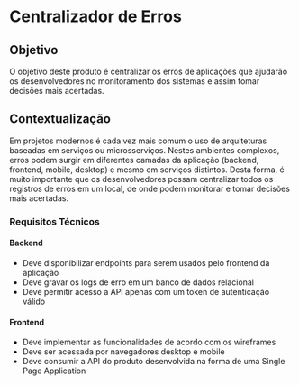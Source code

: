 # Centralizador de Erros

## Objetivo
O objetivo deste produto é centralizar os erros de aplicações que ajudarão os desenvolvedores 
no monitoramento dos sistemas e assim tomar decisões mais acertadas.

## Contextualização

Em projetos modernos é cada vez mais comum o uso de arquiteturas baseadas em serviços 
ou microsserviços. Nestes ambientes complexos, erros podem surgir em diferentes 
camadas da aplicação (backend, frontend, mobile, desktop) e mesmo em serviços distintos. 
Desta forma, é muito importante que os desenvolvedores possam centralizar todos os registros
 de erros em um local, de onde podem monitorar e tomar decisões mais acertadas.

### Requisitos Técnicos 

#### Backend
- Deve disponibilizar endpoints para serem usados pelo frontend da aplicação
- Deve gravar os logs de erro em um banco de dados relacional
- Deve permitir acesso a API apenas com um token de autenticação válido

#### Frontend
- Deve implementar as funcionalidades de acordo com os wireframes
- Deve ser acessada por navegadores desktop e mobile
- Deve consumir a API do produto desenvolvida na forma de uma Single Page Application
